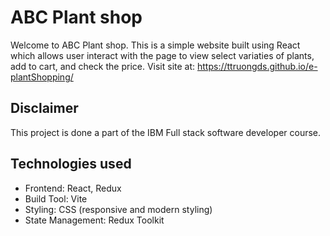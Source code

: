 # ABC Plant shop
Welcome to ABC Plant shop. 
This is a simple website built using React which allows user interact with the page to view select variaties of plants, add to cart, and check the price.
Visit site at: https://ttruongds.github.io/e-plantShopping/

## Disclaimer
This project is done a part of the IBM Full stack software developer course. 

## Technologies used
- Frontend: React, Redux
- Build Tool: Vite
- Styling: CSS (responsive and modern styling)
- State Management: Redux Toolkit



